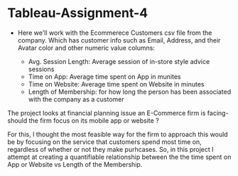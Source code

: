 # Tableau-Assignment-4
* Here we'll work with the Ecommerece Customers csv file from the company. Which has customer info such as Email, Address, and their Avatar color and other numeric value  columns:

   -  Avg. Session Length: Average session of in-store style advice sessions
   -  Time on App: Average time spent on App in munites
   -  Time on Website: Average time spent on Website in minutes
   -  Length of Membership: for how long the person has been associated with the company as a customer
   
 The project looks at financial planning issue an E-Commerce firm is facing-should the firm focus on its mobile app or website ?

For this, I thought the most feasible way for the firm to approach this would be by focusing on the service that customers spend most time on, regardless of whether or not they make purhcases. So, in this project I attempt at creating a quantifiable relationship between the the time spent on App or Website vs Length of the Membership.
